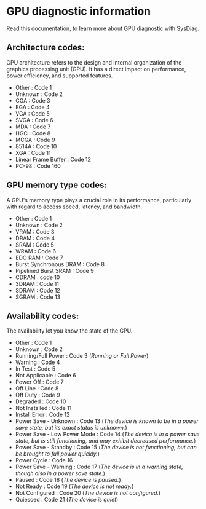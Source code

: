 # GPU diagnostic information
Read this documentation, to learn more about GPU diagnostic with SysDiag.

## Architecture codes:

GPU architecture refers to the design and internal organization of the graphics processing unit (GPU). It has a direct impact on performance, power efficiency, and supported features.

* Other :  Code 1
* Unknown : Code 2
* CGA : Code 3
* EGA : Code 4
* VGA : Code 5
* SVGA : Code 6
* MDA : Code 7
* HGC : Code 8
* MCGA : Code 9
* 8514A : Code 10
* XGA : Code 11
* Linear Frame Buffer : Code 12
* PC-98 : Code 160

## GPU memory type codes:


A GPU's memory type plays a crucial role in its performance, particularly with regard to access speed, latency, and bandwidth.

* Other : Code 1
* Unknown : Code 2
* VRAM : Code 3
* DRAM : Code 4
* SRAM : Code 5
* WRAM : Code 6
* EDO RAM : Code 7
* Burst Synchronous DRAM : Code 8
* Pipelined Burst SRAM : Code 9
* CDRAM : code 10
* 3DRAM : Code 11
* SDRAM : Code 12
* SGRAM : Code 13

## Availability codes:

The availability let you know the state of the GPU.

* Other : Code 1
* Unknown : Code 2
* Running/Full Power : Code 3
  (*Running or Full Power*)
* Warning : Code 4
* In Test : Code 5
* Not Applicable : Code 6
* Power Off : Code 7
* Off Line : Code 8
* Off Duty : Code 9
* Degraded : Code 10
* Not Installed : Code 11
* Install Error : Code 12
* Power Save - Unknown : Code 13
  (*The device is known to be in a power save state, but its exact status is unknown.*)
* Power Save - Low Power Mode : Code 14
  (*The device is in a power save state, but is still functioning, and may exhibit decreased performance.*)
* Power Save - Standby : Code 15
  (*The device is not functioning, but can be brought to full power quickly.*)
* Power Cycle : Code 16
* Power Save - Warning : Code 17
  (*The device is in a warning state, though also in a power save state.*)
* Paused : Code 18
  (*The device is paused.*)
* Not Ready : Code 19
  (*The device is not ready.*)
* Not Configured : Code 20
  (*The device is not configured.*)
* Quiesced : Code 21
  (*The device is quiet*)